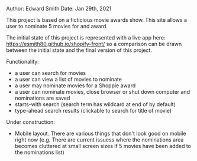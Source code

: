 Author: Edward Smith
Date: Jan 29th, 2021

This project is based on a ficticious movie awards show. This site allows a user to nominate 5 movies for and award. 

The initial state of this project is represented with a live app here: https://esmith80.github.io/shopify-front/ so a comparison can be drawn between the initial state and the final version of this project.

Functionality:
- a user can search for movies
- a user can view a list of movies to nominate
- a user may nominate movies for a Shoppie award
- a user can nominate movies, close browser or shut down computer and nominations are saved
- starts-with search (search term has wildcard at end of by default)
- type-ahead search results (clickable to search for title of movie)

Under construction: 
- Mobile layout. There are various things that don't look good on mobile right now (e.g. There are current issuess where the nominations area becomes cluttered at small screen sizes if 5 movies have been added to the nominations list)



